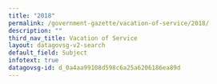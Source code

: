 ```yaml
---
title: "2018"
permalink: /government-gazette/vacation-of-service/2018/
description: ""
third_nav_title: Vacation of Service
layout: datagovsg-v2-search
default_field: Subject
infotext: true
datagovsg-id: d_0a4aa99108d598c6a25a6206186ea89d
---
```

